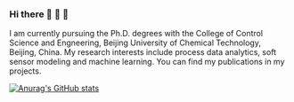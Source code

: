 ### Hi there 👋 :koala: :cow2:

  I am currently pursuing the Ph.D. degrees with the College of Control Science and Engneering, Beijing University of Chemical Technology, Beijing, China. My research interests include  process data analytics, soft sensor modeling and machine learning. You can find my publications in my projects. 


[![Anurag's GitHub stats](https://github-readme-stats.vercel.app/api?username=YuAn-06&show_icons=true&theme=radical)](https://github.com/anuraghazra/github-readme-stats)


<!--
**YuAn-06/YuAn-06** is a ✨ _special_ ✨ repository because its `README.md` (this file) appears on your GitHub profile.

Here are some ideas to get you started:

- 🔭 I’m currently working on ...
- 🌱 I’m currently learning ...
- 👯 I’m looking to collaborate on ...
- 🤔 I’m looking for help with ...
- 💬 Ask me about ...
- 📫 How to reach me: ...
- 😄 Pronouns: ...
- ⚡ Fun fact: ...
-->
